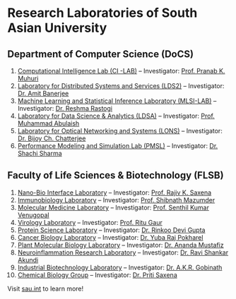 # Research Laboratories of South Asian University

## Department of Computer Science (DoCS)

1. [Computational Intelligence Lab (CI -LAB)](http://old.sau.ac.in/~cilab/) – Investigator: [Prof. Pranab K. Muhuri](https://sau.int/faculty/pranab-k-muhuri)
2. [Laboratory for Distributed Systems and Services (LDS2)]() – Investigator: [Dr. Amit Banerjee](https://sau.int/faculty/amit-banerjee)
3. [Machine Learning and Statistical Inference Laboratory (MLSI-LAB)](https://sau.int/machine-learning-and-statistical-inference/) – Investigator: [Dr. Reshma Rastogi](https://sau.int/faculty/reshma-rastogi)
4. [Laboratory for Data Science & Analytics (LDSA)](http://www.abulaish.com/) – Investigator: [Prof. Muhammad Abulaish](https://sau.int/faculty/muhammad-abulaish)
5. [Laboratory for Optical Networking and Systems (LONS)](https://sau.int/vision-of-laboratory-for-optical-networking-and-systems-lons/) – Investigator: [Dr. Bijoy Ch. Chatterjee](https://sau.int/faculty/bijoy-chand-chatterjee)
6. [Performance Modeling and Simulation Lab (PMSL)]() – Investigator: [Dr. Shachi Sharma](https://sau.int/faculty/shachi-sharma)

## Faculty of Life Sciences & Biotechnology (FLSB)

1. [Nano-Bio Interface Laboratory](https://sau.int/nano-bio-interface-laboratory/) – Investigator: [Prof. Rajiv K. Saxena](https://sau.int/faculty-of-life-sciences-biotechnology-flsb/flsb-faculty/)
2. [Immunobiology Laboratory](https://sau.int/faculty-of-life-sciences-biotechnology-flsb/labs/) – Investigator: [Prof. Shibnath Mazumder](https://sau.int/faculty/shibnath-mazumder)
3. [Molecular Medicine Laboratory](https://sau.int/molecular-medicine-laboratory) – Investigator: [Prof. Senthil Kumar Venugopal](https://sau.int/faculty-of-life-sciences-biotechnology-flsb/flsb-faculty/)
4. [Virology Laboratory](https://sau.int/virology-laboratory/) – Investigator: [Prof. Ritu Gaur](https://sau.int/faculty-of-life-sciences-biotechnology-flsb/flsb-faculty/)
5. [Protein Science Laboratory](https://sau.int/protein-science-laboratory/) – Investigator: [Dr. Rinkoo Devi Gupta](https://sau.int/faculty-of-life-sciences-biotechnology-flsb/flsb-faculty/)
6. [Cancer Biology Laboratory](https://sau.int/faculty-of-life-sciences-biotechnology-flsb/labs/) – Investigator: [Dr. Yuba Raj Pokharel](https://sau.int/faculty/pokharel-yuba-raj)
7. [Plant Molecular Biology Laboratory](https://sau.int/plant-molecular-biology-laboratory) – Investigator: [Dr. Ananda Mustafiz](https://sau.int/faculty-of-life-sciences-biotechnology-flsb/flsb-faculty/)
8. [Neuroinflammation Research Laboratory](https://sau.int/neuroinflammation-research-laboratory) – Investigator: [Dr. Ravi Shankar Akundi](https://sau.int/faculty-of-life-sciences-biotechnology-flsb/flsb-faculty/)
9. [Industrial Biotechnology Laboratory](https://sau.int/faculty-of-life-sciences-biotechnology-flsb/labs/) – Investigator: [Dr. A.K.R. Gobinath](https://sau.int/faculty-of-life-sciences-biotechnology-flsb/flsb-faculty/)
10. [Chemical Biology Group](https://sau.int/chemical-biology-group/) – Investigator: [Dr. Priti Saxena](https://sau.int/faculty-of-life-sciences-biotechnology-flsb/flsb-faculty/)


Visit [sau.int](sau.int) to learn more!
